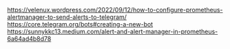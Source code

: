 https://velenux.wordpress.com/2022/09/12/how-to-configure-prometheus-alertmanager-to-send-alerts-to-telegram/
https://core.telegram.org/bots#creating-a-new-bot
https://sunnykkc13.medium.com/alert-and-alert-manager-in-prometheus-6a64ad4b8d78